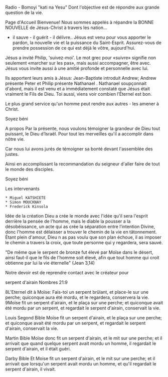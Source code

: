 Radio - Bomoyi "kati na Yesu"
Dont l'objective est de répondre aux grande question de la vie.

Page d'Accueil
Bienvenue!
Nous sommes appelés à répandre la BONNE NOUVELLE de Jésus-Christ à travers les nation...
- il sauve - il guérit - il délivre..
Jésus est venu pour vous apporter le pardon, la nouvelle vie et la puissance du Saint-Esprit. Assurez-vous de prendre possession de ce qui est déjà le vôtre, aujourd'hui.

Jésus a invité Philip, 'suivez-moi'. Le mot grec pour «suivre» signifie non seulement «marcher sur les pas», mais aussi accompagner, être avec. Jésus vous invite aussi à une amitié profonde et personnelle avec lui.

Ils apportent leurs amis à Jésus: Jean-Baptiste introduit Andrew; Andrew présente Peter et Philip présente Nathanael . Nathanael soupçonnait d'abord, mais il est venu et a immédiatement constaté que Jésus était vraiment le Fils de Dieu. Toi aussi, viens voir combien l’Éternel est bon.

Le plus grand service qu'un homme peut rendre aux autres - les amener à Christ.


Soyez béni

A propos 
Par la présente, nous voulons témoigner la grandeur de Dieu tout puissant, le Dieu d’Israël. Pour tout les merveilles qu'il a accomplir dans nôtre vie. 

Car nous lui avons jurés de témoigner sa bonté devant l'assemblée des justes.

Ainsi en accomplissant la recommandation du seigneur d'aller faire de tout le monde des disciples.

Soyez béni 

Les intervenants 

	* Miguel KATSHIETE 
	* Simon MOUCKNAY
	* Frederick Kinsola

Idée de la création
Dieu a crée le monde avec l'idée qu'il sera l'esprit derrière la pensée de l'homme, mais le diable la pousser a la désobéissance, un acte qui as crée la séparation entre l’intention Divine, donc l'homme est délaisser a trouver le chemin de la vie en tâtonnement. Étant plein d'amour, Dieu n as pas voulu que son plan échoue, il as imposer le chemin a travers la croix, que toute  personne qui y regardera, sera sauvé.

"De même que le serpent de bronze fut élevé par Moïse dans le désert, ainsi faut-il que le fils de l'homme soit élevé, afin que tout homme qui croit obtienne par lui la vie éternelle" (Jean 3,14)

Notre devoir est de reprendre contact avec le créateur pour 

serpent d'airain
Nombres 21:9

8L'Eternel dit à Moïse: Fais-toi un serpent brûlant, et place-le sur une perche; quiconque aura été mordu, et le regardera, conservera la vie. 9Moïse fit un serpent d'airain, et le plaça sur une perche; et quiconque avait été mordu par un serpent, et regardait le serpent d'airain, conservait la vie.

Louis Segond Bible
Moïse fit un serpent d'airain, et le plaça sur une perche; et quiconque avait été mordu par un serpent, et regardait le serpent d'airain, conservait la vie.

Martin Bible
Moïse donc fit un serpent d'airain, et le mit sur une perche; et il arrivait que quand quelque serpent avait mordu un homme, il regardait le serpent d'airain, et il était guéri.

Darby Bible
Et Moise fit un serpent d'airain, et le mit sur une perche; et il arrivait que lorsqu'un serpent avait mordu un homme, et qu'il regardait le serpent d'airain, il vivait.
